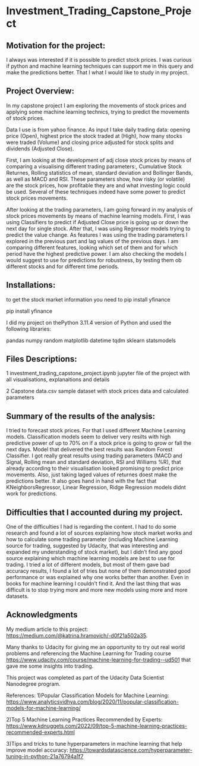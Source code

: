 # Investment_Trading_Capstone_Project

## Motivation for the project:
I always was interested if it is possible to predict stock prices. I was curious if python and machine learning techniques can support me in this query and make the predictions better. That I what I would like to study in my project.


## Project Overview:
In my capstone project I am exploring the movements of stock prices and applying some machine learning technics, trying to predict the movements of stock prices.

Data I use is from yahoo finance. As input I take daily trading data: opening price (Open), highest price the stock traded at (High), how many stocks were traded (Volume) and closing price adjusted for stock splits and dividends (Adjusted Close).

First, I am looking at the development of adj close stock prices by means of comparing a visualising different trading parameters:, Cumulative Stock Returnes, Rolling statistics of mean, standard deviation and Bollinger Bands, as well as MACD and RSI. These parameters show, how risky (or volatile) are the stock prices, how profitable they are and what investing logic could be used. Several of these techniques indeed have some power to predict stock prices movements.

After looking at the trading parameters, I am going forward in my analysis of stock prices movements by means of machine learning models. First, I was using Classifiers to predict if Adjusted Close price is going up or down the next day for single stock. After that, I was using Regressor models trying to predict the value change. As features I was using the trading parameters I explored in the previous part and lag values of the previous days. I am comparing different features, looking which set of them and for which period have the highest predictive power. I am also checking the models I would suggest to use for predictions for robustness, by testing them ob different stocks and for different time periods.


## Installations:
to get the stock market information you need to pip install yfinance

pip install yfinance

I did my project on thePython 3.11.4 version of Python and used the following libraries:

pandas
numpy
random
matplotlib
datetime
tqdm
sklearn
statsmodels


## Files Descriptions:

1 investment_trading_capstone_project.ipynb jupyter file of the project with all visualisations, explanaitions and details

2 Capstone data.csv sample dataset with stock prices data and calculated parameters


## Summary of the results of the analysis:
I tried to forecast stock prices. For that I used different Machine Learning models. Classification models seem to deliver very resilts with high predictive power of up to 70% on if a stock price is going to grow or fall the next days. Model that delivered the best results was Random Forest Classifier. I got really great results using trading parameters (MACD and Signal, Rolling mean and standard deviation, RSI and Williams %R), that already according to their visualisation looked promising to predict price movements. Also, just taking laged values of returnes doest make the predictions better. It also goes hand in hand with the fact that KNeighborsRegressor, Linear Regression, Ridge Regression models didnt work for predictions.

## Difficulties that I accounted during my project.

One of the difficulties I had is regarding the content. I had to do some research and found a lot of sources explaining how stock market works and how to calculate some trading parameter (including Machine Learning source for trading, suggested by Udacity, that was interesting and expanded my understanding of stock market), but I didn’t find any good source explaining which machine learning models are best to use for trading. I tried a lot of different models, but most of them gave bad accuracy results, I found a lot of tries but none of them demonstrated good performance or was explained why one works better than another. Even in books for machine learning I couldn’t find it. And the last thing that was difficult is to stop trying more and more new models using more and more datasets.

## Acknowledgments

My medium article to this project: https://medium.com/@katrina.hramovich/-d0f21a502a35.

Many thanks to Udacity for giving me an opportunity to try out real world problems and referencing the Machine Learning for Trading course https://www.udacity.com/course/machine-learning-for-trading--ud501 that gave me some insights into trading.

This project was completed as part of the Udacity Data Scientist Nanodegree program.

References:
1)Popular Classification Models for Machine Learning: https://www.analyticsvidhya.com/blog/2020/11/popular-classification-models-for-machine-learning/ 

2)Top 5 Machine Learning Practices Recommended by Experts: https://www.kdnuggets.com/2022/09/top-5-machine-learning-practices-recommended-experts.html

3)Tips and tricks to tune hyperparameters in machine learning that help improve model accuracy: https://towardsdatascience.com/hyperparameter-tuning-in-python-21a76794a1f7 



